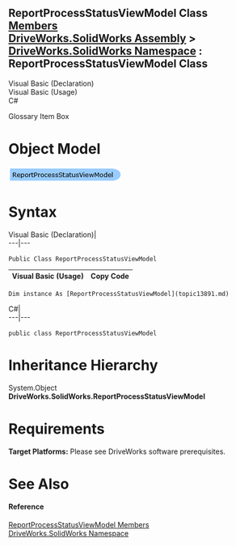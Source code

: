 ReportProcessStatusViewModel Class   
[Members](topic13892.md)   
[DriveWorks.SolidWorks Assembly](topic13342.md) > [DriveWorks.SolidWorks Namespace](topic13345.md) : ReportProcessStatusViewModel Class  
---  
  
Visual Basic (Declaration)    
Visual Basic (Usage)    
C# 

Glossary Item Box

# Object Model

![](dotnetdiagramimages/image765.png)

# Syntax

Visual Basic (Declaration)|   
---|---  
      
    
    Public Class ReportProcessStatusViewModel   
  
Visual Basic (Usage)| Copy Code  
---|---  
      
    
    Dim instance As [ReportProcessStatusViewModel](topic13891.md)  
  
C#|   
---|---  
      
    
    public class ReportProcessStatusViewModel   
  
# Inheritance Hierarchy

System.Object  
**DriveWorks.SolidWorks.ReportProcessStatusViewModel**  


# Requirements

**Target Platforms:** Please see DriveWorks software prerequisites.

# See Also

#### Reference

[ReportProcessStatusViewModel Members](topic13892.md)   
[DriveWorks.SolidWorks Namespace](topic13345.md)


